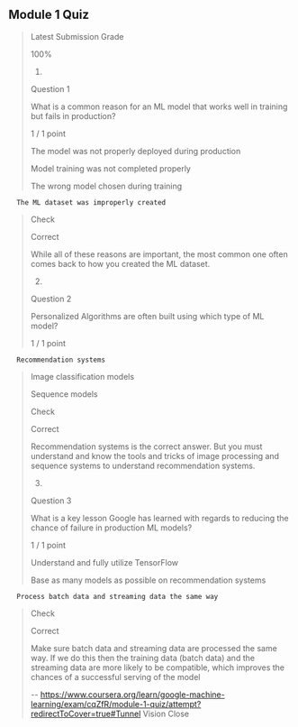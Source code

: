 ## Module 1 Quiz
> 
> Latest Submission Grade
> 
> 100%
> 
> 1.
> 
> Question 1
> 
> What is a common reason for an ML model that works well in training but fails in production?
> 
> 1 / 1 point
> 
>  The model was not properly deployed during production 
> 
>  Model training was not completed properly 
> 
>  The wrong model chosen during training 
> 

      The ML dataset was improperly created 
> 
> Check
> 
> Correct
> 
> While all of these reasons are important, the most common one often comes back to how you created the ML dataset.
> 
> 2.
> 
> Question 2
> 
> Personalized Algorithms are often built using which type of ML model?
> 
> 1 / 1 point
> 

      Recommendation systems 
> 
>  Image classification models 
> 
>  Sequence models 
> 
> Check
> 
> Correct
> 
> Recommendation systems is the correct answer. But you must understand and know the tools and tricks of image processing and sequence systems to understand recommendation systems.
> 
> 3.
> 
> Question 3
> 
> What is a key lesson Google has learned with regards to reducing the chance of failure in production ML models?
> 
> 1 / 1 point
> 
>  Understand and fully utilize TensorFlow 
> 
>  Base as many models as possible on recommendation systems 
> 

      Process batch data and streaming data the same way 
> 
> Check
> 
> Correct
> 
> Make sure batch data and streaming data are processed the same way. If we do this then the training data (batch data) and the streaming data are more likely to be compatible, which improves the chances of a successful serving of the model
>
> -- https://www.coursera.org/learn/google-machine-learning/exam/cqZfR/module-1-quiz/attempt?redirectToCover=true#Tunnel Vision Close
